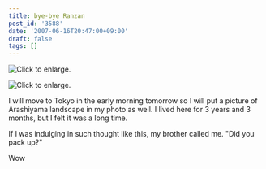 ```yaml
---
title: bye-bye Ranzan
post_id: '3588'
date: '2007-06-16T20:47:00+09:00'
draft: false
tags: []
---
```


![Click to enlarge.](https://danmaq.com/image/mixi/2007/467856360_113_s.jpg)

![Click to enlarge.](https://danmaq.com/image/mixi/2007/467856360_97_s.jpg)

I will move to Tokyo in the early morning tomorrow so I will put a picture of Arashiyama landscape in my photo as well. I lived here for 3 years and 3 months, but I felt it was a long time.

If I was indulging in such thought like this, my brother called me. "Did you pack up?"

Wow